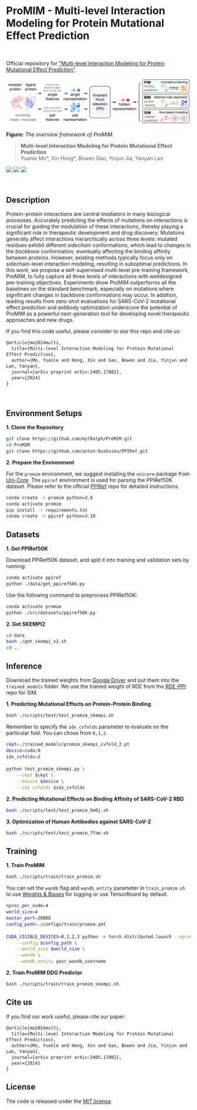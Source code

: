 # ProMIM - Multi-level Interaction Modeling for Protein Mutational Effect Prediction

<br>

Official repository for ["Multi-level Interaction Modeling for Protein Mutational Effect Prediction"](https://arxiv.org/pdf/2405.17802).

<!-- ![A fancy image here](docs/_static/imgs/logo.svg) -->
<img src="imgs/promim_framework.png" width="900">

**Figure:** *The overview framework of ProMIM.*

> **Multi-level Interaction Modeling for Protein Mutational Effect Prediction** <br>
> Yuanle Mo*, Xin Hong*, Bowen Gao, Yinjun Jia, Yanyan Lan <br>

[![](https://img.shields.io/badge/-code-green?style=flat-square&logo=github&labelColor=gray)](https://github.com/hughplay/TVR)
[![](https://img.shields.io/badge/arXiv-2405.17802-b31b1b?style=flat-square)](https://arxiv.org/pdf/2405.17802)
[![](https://img.shields.io/badge/PyTorch-ee4c2c?style=flat-square&logo=pytorch&logoColor=white)](https://pytorch.org/get-started/locally/)


<br>

## Description

Protein-protein interactions are central mediators in many biological processes. Accurately predicting the effects of mutations on interactions is crucial for guiding the modulation of these interactions, thereby playing a significant role in therapeutic development and drug discovery. Mutations generally affect interactions hierarchically across three levels: mutated residues exhibit different *sidechain* conformations, which lead to changes in the *backbone* conformation, eventually affecting the binding affinity between *proteins*. However, existing methods typically focus only on sidechain-level interaction modeling, resulting in suboptimal predictions. In this work, we propose a self-supervised multi-level pre-training framework, ProMIM, to fully capture all three levels of interactions with welldesigned pre-training objectives. Experiments show ProMIM outperforms all the baselines on the standard benchmark, especially on mutations where significant changes in backbone conformations may occur. In addition, leading results from zero-shot evaluations for SARS-CoV-2 mutational effect prediction and antibody optimization underscore the potential of ProMIM as a powerful next-generation tool for developing novel therapeutic approaches and new drugs.

If you find this code useful, please consider to star this repo and cite us:

```
@article{mo2024multi,
  title={Multi-level Interaction Modeling for Protein Mutational Effect Prediction},
  author={Mo, Yuanle and Hong, Xin and Gao, Bowen and Jia, Yinjun and Lan, Yanyan},
  journal={arXiv preprint arXiv:2405.17802},
  year={2024}
}
```


<br>


## Environment Setups
**1. Clone the Repository**
```bash
git clone https://github.com/mylRalph/ProMIM.git
cd ProMIM
git clone https://github.com/anton-bushuiev/PPIRef.git
```
**2. Prepare the Environment**

For the `promim` environment, we suggest installing the `unicore` package from [Uni-Core](https://github.com/dptech-corp/Uni-Core/releases). The `ppiref` environment is used for parsing the PPIRef50K dataset. Please refer to the official [PPIRef](https://github.com/anton-bushuiev/PPIRef/tree/main) repo for detailed instructions. 
```bash
conda create -n promim python=3.8
conda activate promim
pip install -r requirements.txt
conda create -n ppiref python=3.10
```

## Datasets
**1. Get PPIRef50K**

Download PPIRef50K dataset, and split it into training and validation sets by running:
```bash
conda activate ppiref
python ./data/get_ppiref50k.py
```
Use the following command to preprocess PPIRef50K:
```bash
conda activate promim
python ./src/datasets/ppiref50k.py
```

**2. Get SKEMPI2**
```bash
cd data
bash ./get_skempi_v2.sh
cd ..
```

## Inference

Download the trained weights from [Google Driver](https://drive.google.com/drive/folders/1fDn-qps7Lgejd8dowegujJSQE2QJQOeD) and put them into the `trained_models` folder. We use the trained weight of RDE from the [RDE-PPI](https://github.com/luost26/RDE-PPI) repo for SIM. 

**1. Predicting Mutational Effects on Protein-Protein Binding**

```bash
bash ./scripts/test/test_promim_skempi.sh
```

Remember to specify the `idx_cvfolds` parameter to evaluate on the particular fold. You can chose from `0,1,2`.
```bash
ckpt=./trained_models/promim_skempi_cvfold_2.pt
device=cuda:0
idx_cvfolds=2

python test_promim_skempi.py \
    --ckpt $ckpt \
    --device $device \
    --idx_cvfolds $idx_cvfolds
```

**2. Predicting Mutational Effects on Binding Affinity of SARS-CoV-2 RBD**

```bash
bash ./scripts/test/test_promim_6m0j.sh
```

**3. Optimization of Human Antibodies against SARS-CoV-2**

```bash
bash ./scripts/test/test_promim_7fae.sh
```

## Training
**1. Train ProMIM**

```bash
bash ./scripts/train/train_promim.sh
```
You can set the `wandb` flag and `wandb_entity` parameter in `train_promim.sh` to use [Weights & Biases](https://wandb.ai/site) for logging or use TensorBoard by default.

```bash
nproc_per_node=4
world_size=4
master_port=20888
config_path=./configs/train/promim.yml

CUDA_VISIBLE_DEVICES=0,1,2,3 python -m torch.distributed.launch --nproc_per_node=$nproc_per_node --master_port=$master_port train_promim.py \
    --config $config_path \
    --world_size $world_size \
    --wandb \
    --wandb_entity your_wandb_username
```

**2. Train ProMIM DDG Predictor**
```bash
bash ./scripts/train/train_promim_skempi.sh
```

## Cite us
If you find our work useful, please cite our paper:
```
@article{mo2024multi,
  title={Multi-level Interaction Modeling for Protein Mutational Effect Prediction},
  author={Mo, Yuanle and Hong, Xin and Gao, Bowen and Jia, Yinjun and Lan, Yanyan},
  journal={arXiv preprint arXiv:2405.17802},
  year={2024}
}
```

## License
The code is released under the [MIT license](LICENSE).
